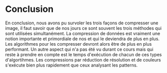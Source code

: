 # Conclusion
En conclusion, nous avons pu survoler les trois façons de compresser une image, il faut savoir que de nos jours ce sont souvent les trois méthodes qui sont utilisées simultanément. La compression de données est vraiment une notion importante et primordiale de nos et qui le deviendra de plus en plus. Les algorithmes pour les compresser devront alors être de plus en plus performant. Un autre aspect qui n'a pas été vu durant ce cours mais qui reste à prendre en compte est le temps d'exécution de chacun de ces types d'algortihmes. Les compressions par réduction de résolution et de couleurs s'exécute bien plus rapidement que ceux analysant les patterns.